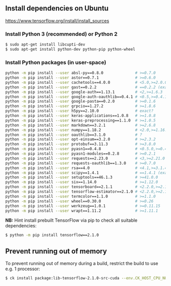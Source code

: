 ## Install dependencies on Ubuntu

https://www.tensorflow.org/install/install_sources

### Install Python 3 (recommended) or Python 2 
```bash
$ sudo apt-get install libcupti-dev
$ sudo apt-get install python-dev python-pip python-wheel
```

### Install Python packages (in user-space)

```bash
python -m pip install --user absl-py==0.8.0              # >=0.7.0
python -m pip install --user astor==0.7.1                # >=0.6.0
python -m pip install --user cachetools==4.0.0           # <5.0,>=2.0.0
python -m pip install --user gast==0.2.2                 # ==0.2.2 (exact)
python -m pip install --user google-auth==1.13.1         # <2,>=1.6.3
python -m pip install --user google-auth-oauthlib==0.4.1 # <0.5,>=0.4.1
python -m pip install --user google-pasta==0.2.0         # >=0.1.6
python -m pip install --user grpcio==1.27.2              # >=1.8.6
python -m pip install --user h5py==2.10.0                # exact?
python -m pip install --user keras-applications==1.0.8   # >=1.0.8
python -m pip install --user keras-preprocessing==1.1.0  # >=1.0.5
python -m pip install --user markdown==3.2.1             # >=2.6.8
python -m pip install --user numpy==1.18.2               # <2.0,>=1.16.0
python -m pip install --user oauthlib==3.1.0             # ?
python -m pip install --user opt-einsum==3.2.0           # >=2.3.2
python -m pip install --user protobuf==3.11.3            # >=3.8.0
python -m pip install --user pyasn1==0.4.8               # <0.5.0,>=0.4.6
python -m pip install --user pyasn1-modules==0.2.8       # >=0.2.1
python -m pip install --user requests==2.23.0            # <3,>=2.21.0
python -m pip install --user requests-oauthlib==1.3.0    # >=0.7.0
python -m pip install --user rsa==4.0                    # <4.1,>=3.1.4
python -m pip install --user scipy==1.4.1                # ==1.4.1 (exact)
python -m pip install --user setuptools==46.1.3          # >=41.0.0
python -m pip install --user six==1.14.0                 # >=1.12.0
python -m pip install --user tensorboard==2.1.1          # <2.2.0,>=2.1.0 (almost exact)
python -m pip install --user tensorflow-estimator==2.1.0 # <2.2.0,>=2.1.0 (almost exact)
python -m pip install --user termcolor==1.1.0            # >=1.1.0
python -m pip install --user wheel==0.30.0               # >=0.26
python -m pip install --user werkzeug==1.0.1             # >=0.11.15
python -m pip install --user wrapt==1.11.2               # >=1.11.1
```

**NB:** Hint install prebuilt TensorFlow via pip to check all suitable dependencies:
```bash
$ python -m pip install tensorflow==2.1.0
```

## Prevent running out of memory

To prevent running out of memory during a build, restrict the build to use
e.g. 1 processor:
```bash
$ ck install package:lib-tensorflow-2.1.0-src-cuda --env.CK_HOST_CPU_NUMBER_OF_PROCESSORS=1
```
